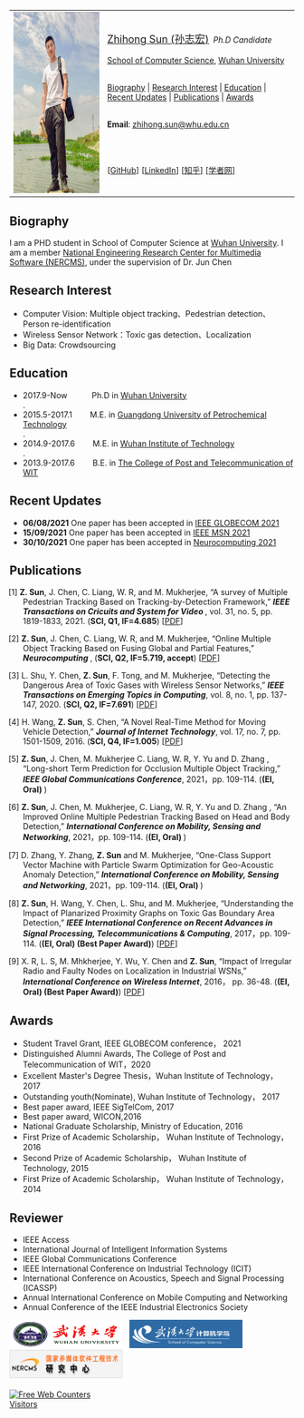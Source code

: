 

<a id="home" class="anchor"></a>
<div id="container"> 
<div class="container"> 

<table class="imgtable"><tr><td>
<a href="./"><img src="/new.jpg" alt="" height="320x" width="370x"  /></a></td>
<td align="left"><p><a href="./"><font size="4">Zhihong Sun (孙志宏)</font></a>&nbsp;
<i> Ph.D Candidate </i>
<br /><br />
<a href="http://cs.whu.edu.cn/aspx/enmain/">School of Computer Science</a>,
<a href="https://www.whu.edu.cn/">Wuhan University</a><br />
<br />

 <A HREF="#Biography">Biography</A> |
 <A HREF="#Interest">Research Interest</A> | 
 <A HREF="#Education">Education</A> | 
 <A HREF="#Recent Updates">Recent Updates</A> | 
 <A HREF="#Publications">Publications</A> | 
 <A HREF="#Awards">Awards</A> 
<br /> <br />

 
 <b>Email</b>: <u><a href="mailto:zhihong.sun@whu.edu.cn?subject=ccc&body=xxx%0d%0ayyy">zhihong.sun@whu.edu.cn</a></u>

 <br /><br />
  
[<a href="https://github.com/szh91" target="_blank">GitHub</a>]
[<a href="https://www.linkedin.com/in/zhihong-sun-1a9172136/" target="_blank">LinkedIn</a>]
[<a href="https://www.zhihu.com/people/sun-zhi-hong-49" target="_blank"><font style="font-family:Microsoft YaHei">知乎</font></a>]
[<a href="http://www.scholat.com/sunzhihong" target="_blank"><font style="font-family:Microsoft YaHei">学者网</font></a>]</p>
</td></tr></table>

<A NAME="Biography"><h2>Biography</h2></A>
I am a PHD student in School of Computer Science at <a href="https://www.whu.edu.cn/">Wuhan University</a>. I am a member <a href="http://multimedia.whu.edu.cn/">National Engineering Research Center for Multimedia Software (NERCMS)</a>, under the supervision of Dr. Jun Chen

<A NAME="Interest"><h2>Research Interest</h2></A>
<ul>
<li> Computer Vision: Multiple object tracking、Pedestrian detection、Person re-identification</li>
<li> Wireless Sensor Network：Toxic gas detection、Localization</li>
<li> Big Data: Crowdsourcing</li>
</ul>

<A NAME="Education"><h2>Education</h2></A>
<ul>
<li>2017.9-Now &nbsp;&nbsp;&nbsp;&nbsp;&nbsp;&nbsp;&nbsp;&nbsp;&nbsp; Ph.D in <a href="https://www.whu.edu.cn/">Wuhan University</a></li>. 
 
<Li>2015.5-2017.1 &nbsp;&nbsp;&nbsp;&nbsp;&nbsp;&nbsp; M.E. in <a href="http://www.gdupt.edu.cn/">Guangdong University of Petrochemical Technology</a></li>.
 
<li>2014.9-2017.6 &nbsp;&nbsp;&nbsp;&nbsp;&nbsp;&nbsp; M.E. in <a href="https://www.wit.edu.cn/">Wuhan Institute of Technology</a></li>. 
 
<li>2013.9-2017.6 &nbsp;&nbsp;&nbsp;&nbsp;&nbsp;&nbsp; B.E. in <a href="http://www.witpt.edu.cn/">The College of Post and Telecommunication of WIT</a></li>
</ul>

<A NAME="Recent Updates"><h2>Recent Updates</h2></A>
<ul>
 <li><b>06/08/2021</b> One paper has been accepted in  <a href="https://globecom2021.ieee-globecom.org/?_ga=2.131782856.653367360.1636077973-1461646020.1626138744"> IEEE GLOBECOM 2021 </a> </li>
<Li><b>15/09/2021</b> One paper has been accepted in  <a href="https://ieee-msn.org/2021/"> IEEE MSN 2021</a></Li>
<Li><b>30/10/2021</b> One paper has been accepted in  <a href="https://www.journals.elsevier.com/neurocomputing"> Neurocomputing 2021</a></Li>
</ul>
 
 
<A NAME="Publications"><h2>Publications</h2></A>
<ul>
<p style="text-indent: -1.6rem;margin-left: 0rem;">
<span>[1] <b>Z. Sun</b>, J. Chen, C. Liang, W. R, and M. Mukherjee, 
“A survey of Multiple Pedestrian Tracking Based on Tracking-by-Detection Framework,” 
<b><i>IEEE Transactions on Cricuits and System for Video </i></b>, 
 vol. 31, no. 5, pp. 1819-1833, 2021. 
(<b>SCI, Q1, IF=4.685</b>)
[<a href= "https://ieeexplore.ieee.org/stamp/stamp.jsp?tp=&arnumber=9142255">PDF</a>]
</span>
</p>
 

<p style="text-indent: -1.6rem;margin-left: 0rem;">
<span>[2] <b>Z. Sun</b>, J. Chen, C. Liang, W. R, and M. Mukherjee, 
“Online Multiple Object Tracking Based on Fusing Global and Partial Features,” 
<b><i>Neurocomputing </i></b>, 
(<b>SCI, Q2, IF=5.719, accept</b>)
[<a href= "https://pdf.sciencedirectassets.com/271597/AIP/1-s2.0-S0925231221016647/main.pdf?X-Amz-Security-Token=IQoJb3JpZ2luX2VjEK%2F%2F%2F%2F%2F%2F%2F%2F%2F%2F%2FwEaCXVzLWVhc3QtMSJHMEUCIQCybNB%2FCZ6tiD7ABJLpwx5rVzXErQUyr6UaNF3lK1AZ%2BAIgZQdahQQak6rukW%2B8LKxwLbRcSV6bx3W1oV3h7JjCNIYq%2BgMIWBAEGgwwNTkwMDM1NDY4NjUiDCfElcueRSttcofekirXA7hveizRZXrlwdoC3RqR6QAPGHDrs35wdNnVnv2SMMKxzu9a1Rw9NgS3pVlzQwzvQL2%2FnLCzbC%2BlR2n%2BQgkiJv1E0lGQMQm3CS7Rp7bcmTLrobr%2BWgKtDn4m%2Bugo7Zx16ostRyaKQ7916dWd7RGcyqJtAao5uQdNg0%2B8UeC10XddJSuHsvYuwgGVwNwD8bESMXySZrHknQ8CNTYYiYq9ybrWnFdkrFtRYIyRrpjF2%2FHnfXXr%2BLZjC760ZsDT0WlRu7lYpPA6tzaYRpytxAuKnMlFj7P2vSXFGJp%2BwfKqiM7UL2TB3TmPWMvwQAQmGoIihUkFaC1gewOmW9HDy3sEB4vV2aOA4M1WhJPQf0x1fnQhzpygxvBO1qt6Bo7%2F2pvtq32dbxmLM0IFg91PsMUEyLYVXwpemU5AIsSl8jRthrTjk7uN7R91JkOvFCU7u1HlF5ZKAN%2Fu34JDHwjUGhiRoisJL4iQN0ZlRDzgkhGXxSook1gkRzXbDLInrGewsen%2BDOOJgiX%2BOD0bBfZ7legsbQTJkaTi%2B5OxSHTSCUG3vKG259cXfPVHflhUMFkSQPFE6FhyDfdkTYREAeI3D%2BzJlqKCl5tIFI%2BAdj7%2BGpAr4T7SXUZHEZhy%2FDDJhI6MBjqlAWnSGCDytzjjTY7Iw%2FQO2zDT6KIe4RCEEq4VMm81752FgZCd911WbqqVDzAQvLgNJzvM4vKvPMcSkjIdQfPEoEHcSaflznTe6HyDQ4KfscSVGDzt%2B%2BjjIvvBTtioXwGsQcPhD3bSZQ5%2BoJsapX6MnHJ5NK%2FAHjuQ5pP5wOmEPCIFJmTdtgK2EdG5BOQdxTrVbmJNtGaqychdA8pxcwFr0IPcsB9MDw%3D%3D&X-Amz-Algorithm=AWS4-HMAC-SHA256&X-Amz-Date=20211104T081044Z&X-Amz-SignedHeaders=host&X-Amz-Expires=300&X-Amz-Credential=ASIAQ3PHCVTYXVRVA5YO%2F20211104%2Fus-east-1%2Fs3%2Faws4_request&X-Amz-Signature=1aa2186d81e611d0019bcf1cab77987bdde1f8ed630b3f83c25f4aef1ab94a33&hash=d3ef9d54e222a0006cb7306fe26ed1d67d7493711e19dbf5754d83157b19cd09&host=68042c943591013ac2b2430a89b270f6af2c76d8dfd086a07176afe7c76c2c61&pii=S0925231221016647&tid=spdf-65646ca9-1e74-4cfa-b1b2-22d13b324cd7&sid=722c35585fcfc54ec5884cb5d79bc322e7a8gxrqb&type=client">PDF</a>]
</span>
</p>
 
 <p style="text-indent: -1.6rem;margin-left: 0rem;">
 <span>[3] L. Shu, Y. Chen, <b>Z. Sun</b>, F. Tong, and M. Mukherjee, 
“Detecting the Dangerous Area of Toxic Gases with Wireless Sensor Networks,” 
<b><i>IEEE Transactions on Emerging Topics in Computing</i></b>, 
vol. 8, no. 1, pp. 137-147, 2020. 
(<b>SCI, Q2, IF=7.691</b>)
[<a href= "https://ieeexplore.ieee.org/stamp/stamp.jsp?tp=&arnumber=7917279">PDF</a>]
</span>
</p>

 <p style="text-indent: -1.6rem;margin-left: 0rem;">
 <span>[4] H. Wang, <b>Z. Sun</b>, S. Chen, 
“A Novel Real-Time Method for Moving Vehicle Detection,” 
<b><i>Journal of Internet Technology</i></b>, 
vol. 17, no. 7, pp. 1501-1509, 2016. 
(<b>SCI, Q4, IF=1.005</b>)
[<a href= "http://www.airitilibrary.cn/DownloadArticle/DownloadArticleFile?strDocID=16079264-201612-201701100006-201701100006-1501-1509&publishTypeID=P001&pubIntoPublishTypeID=P001">PDF</a>]
</span>
</p>

 
 <p style="text-indent: -1.6rem;margin-left: 0rem;">
 <span>[5] <b>Z. Sun</b>, J. Chen, M. Mukherjee C. Liang, W. R, Y. Yu and D. Zhang , 
“Long-short Term Prediction for Occlusion Multiple Object Tracking,” 
<b><i>IEEE Global Communications Conference</i></b>, 
2021，pp. 109-114.
(<b>(EI, Oral) </b>)
</span>
</p>
 
  <p style="text-indent: -1.6rem;margin-left: 0rem;">
 <span>[6] <b>Z. Sun</b>, J. Chen, M. Mukherjee, C. Liang, W. R, Y. Yu and D. Zhang , 
“An Improved Online Multiple Pedestrian Tracking Based on Head and Body Detection,” 
<b><i>International Conference on Mobility, Sensing and Networking</i></b>, 
2021，pp. 109-114.
(<b>(EI, Oral) </b>)
</span>
</p>
 
   <p style="text-indent: -1.6rem;margin-left: 0rem;">
 <span>[7] D. Zhang, Y. Zhang, <b>Z. Sun</b> and M. Mukherjee,
“One-Class Support Vector Machine with Particle Swarm Optimization for Geo-Acoustic Anomaly Detection,” 
<b><i>International Conference on Mobility, Sensing and Networking</i></b>, 
2021，pp. 109-114.
(<b>(EI, Oral) </b>)
</span>
</p>
 
 <p style="text-indent: -1.6rem;margin-left: 0rem;">
 <span>[8] <b>Z. Sun</b>, H. Wang, Y. Chen, L. Shu, and M. Mukherjee, 
“Understanding the Impact of Planarized Proximity Graphs on Toxic Gas Boundary Area Detection,” 
<b><i>IEEE International Conference on Recent Advances in Signal Processing, Telecommunications & Computing</i></b>, 
2017，pp. 109-114.
(<b>(EI, Oral) (Best Paper Award)</b>)
[<a href= "https://ieeexplore.ieee.org/stamp/stamp.jsp?tp=&arnumber=7849805&tag=1">PDF</a>]
</span>
</p>

 <p style="text-indent: -1.6rem;margin-left: 0rem;">
 <span>[9] X. R, L. S, M. Mhkherjee, Y. Wu, Y. Chen and <b>Z. Sun</b>, 
“Impact of Irregular Radio and Faulty Nodes on Localization in Industrial WSNs,” 
<b><i>International Conference on Wireless Internet</i></b>, 
2016， pp. 36-48.
(<b>(EI, Oral) (Best Paper Award)</b>)
[<a href= "https://link.springer.com/content/pdf/10.1007%2F978-3-319-72998-5_5.pdf">PDF</a>]
</span>
</p>
</ul>

<A NAME="Awards"><h2>Awards</h2></A>
<ul>
<li>Student Travel Grant, IEEE GLOBECOM conference， 2021 </li>
<li>Distinguished Alumni Awards, The College of Post and Telecommunication of WIT，2020</li>
<li>Excellent Master's Degree Thesis，Wuhan Institute of Technology， 2017</li>
<li>Outstanding youth(Nominate), Wuhan Institute of Technology， 2017</li>
<li>Best paper award, IEEE SigTelCom, 2017</li>
<li>Best paper award, WICON,2016</li>
<li>National Graduate Scholarship, Ministry of Education, 2016</li>
<li>First Prize of Academic Scholarship， Wuhan Institute of Technology， 2016</li>
<li>Second Prize of Academic Scholarship， Wuhan Institute of Technology, 2015</li>
 <li>First Prize of Academic Scholarship， Wuhan Institute of Technology，2014</li>
</ul>

<A NAME="Reviewer"><h2>Reviewer</h2></A>
<ul>
<li>IEEE Access</li>
<li>International Journal of Intelligent Information Systems</li>
<li>IEEE Global Communications Conference</li>
<li>IEEE International Conference on Industrial Technology (ICIT)</li>
<li>International Conference on Acoustics, Speech and Signal Processing (ICASSP)</li>
<li>Annual International Conference on Mobile Computing and Networking</li>
<li>Annual Conference of the IEEE Industrial Electronics Society</li>
</ul>
 

<a href="https://en.whu.edu.cn/"><img src="/wudalogo.png" width="200x" height="50x" border="边框"></a>&nbsp;&nbsp;
<a href="http://cs.whu.edu.cn/"><img src="/cs.png" width="200x" height="50x" border="边框"></a>&nbsp;&nbsp;
<a href="http://multimedia.whu.edu.cn/"><img src="/nercms.jpg" width="200x" height="50x" border="边框"></a>&nbsp;
 <br />
  <br />
<a href="https://www.easycounter.com/">
<img src="https://www.easycounter.com/counter.php?sunzhihong"
border="0" alt="Free Web Counters"></a>
<br><a href="https://www.easycounter.com/">Visitors</a>
